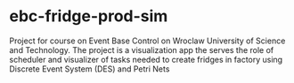 # ebc-fridge-prod-sim
Project for course on Event Base Control on Wroclaw University of Science and Technology. The project is a visualization app the serves the role of scheduler and visualizer of  tasks needed to create fridges in factory using Discrete Event System (DES) and Petri Nets
